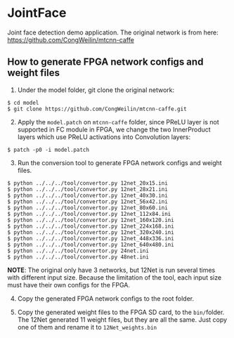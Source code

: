 # JointFace
Joint face detection demo application. The original network is from here: https://github.com/CongWeilin/mtcnn-caffe

## How to generate FPGA network configs and weight files

1. Under the model folder, git clone the original network:
```console
$ cd model
$ git clone https://github.com/CongWeilin/mtcnn-caffe.git
```

2. Apply the `model.patch` on `mtcnn-caffe` folder, since PReLU layer is not supported in FC module in FPGA, we change the two InnerProduct layers which use PReLU activations into Convolution layers:
```console
$ patch -p0 -i model.patch
```

3. Run the conversion tool to generate FPGA network configs and weight files.
```console
$ python ../../../tool/convertor.py 12net_20x15.ini
$ python ../../../tool/convertor.py 12net_28x21.ini
$ python ../../../tool/convertor.py 12net_40x30.ini
$ python ../../../tool/convertor.py 12net_56x42.ini
$ python ../../../tool/convertor.py 12net_80x60.ini
$ python ../../../tool/convertor.py 12net_112x84.ini
$ python ../../../tool/convertor.py 12net_160x120.ini
$ python ../../../tool/convertor.py 12net_224x168.ini
$ python ../../../tool/convertor.py 12net_320x240.ini
$ python ../../../tool/convertor.py 12net_448x336.ini
$ python ../../../tool/convertor.py 12net_640x480.ini
$ python ../../../tool/convertor.py 24net.ini
$ python ../../../tool/convertor.py 48net.ini
```
**NOTE**: The original only have 3 networks, but 12Net is run several times with different input size.
Because the limitation of the tool, each input size must have their own configs for the FPGA.

4. Copy the generated FPGA network configs to the root folder.

5. Copy the generated weight files to the FPGA SD card, to the `bin/`folder.
The 12Net generated 11 weight files, but they are all the same. Just copy one of them and rename it to `12Net_weights.bin`
